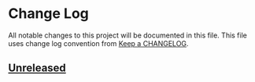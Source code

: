 # Change Log
All notable changes to this project will be documented in this file.
This file uses change log convention from [Keep a CHANGELOG](http://keepachangelog.com).

## [Unreleased]

[unreleased]: https://github.com/hadenlabs/cookiecutter-python-project/compare/0.0.1...HEAD
[0.0.1]: https://github.com/hadenlabs/cookiecutter-python-project/compare/0.0.0...0.0.1

[CHANGELOG.md]: CHANGELOG.md
[CONTRIBUTING.md]: CONTRIBUTING.md
[LICENCE.md]: LICENCE.md
[README.md]: README.md
